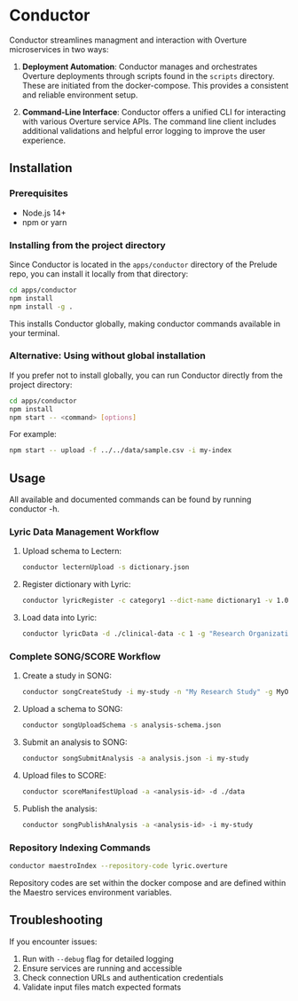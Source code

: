# Conductor

Conductor streamlines managment and interaction with Overture microservices in two ways:

1. **Deployment Automation**: Conductor manages and orchestrates Overture deployments through scripts found in the `scripts` directory. These are initiated from the docker-compose. This provides a consistent and reliable environment setup.

2. **Command-Line Interface**: Conductor offers a unified CLI for interacting with various Overture service APIs. The command line client includes additional validations and helpful error logging to improve the user experience.

## Installation

### Prerequisites

- Node.js 14+
- npm or yarn

### Installing from the project directory

Since Conductor is located in the `apps/conductor` directory of the Prelude repo, you can install it locally from that directory:

```bash
cd apps/conductor
npm install
npm install -g .
```

This installs Conductor globally, making conductor commands available in your terminal.

### Alternative: Using without global installation

If you prefer not to install globally, you can run Conductor directly from the project directory:

```bash
cd apps/conductor
npm install
npm start -- <command> [options]
```

For example:

```bash
npm start -- upload -f ../../data/sample.csv -i my-index
```

## Usage

All available and documented commands can be found by running conductor -h.

### Lyric Data Management Workflow

1. Upload schema to Lectern:

   ```bash
   conductor lecternUpload -s dictionary.json
   ```

2. Register dictionary with Lyric:

   ```bash
   conductor lyricRegister -c category1 --dict-name dictionary1 -v 1.0 -e entity1
   ```

3. Load data into Lyric:
   ```bash
   conductor lyricData -d ./clinical-data -c 1 -g "Research Organization"
   ```

### Complete SONG/SCORE Workflow

1. Create a study in SONG:

   ```bash
   conductor songCreateStudy -i my-study -n "My Research Study" -g MyOrg
   ```

2. Upload a schema to SONG:

   ```bash
   conductor songUploadSchema -s analysis-schema.json
   ```

3. Submit an analysis to SONG:

   ```bash
   conductor songSubmitAnalysis -a analysis.json -i my-study
   ```

4. Upload files to SCORE:

   ```bash
   conductor scoreManifestUpload -a <analysis-id> -d ./data
   ```

5. Publish the analysis:
   ```bash
   conductor songPublishAnalysis -a <analysis-id> -i my-study
   ```

### Repository Indexing Commands

```bash
conductor maestroIndex --repository-code lyric.overture
```

Repository codes are set within the docker compose and are defined within the Maestro services environment variables.

## Troubleshooting

If you encounter issues:

1. Run with `--debug` flag for detailed logging
2. Ensure services are running and accessible
3. Check connection URLs and authentication credentials
4. Validate input files match expected formats
